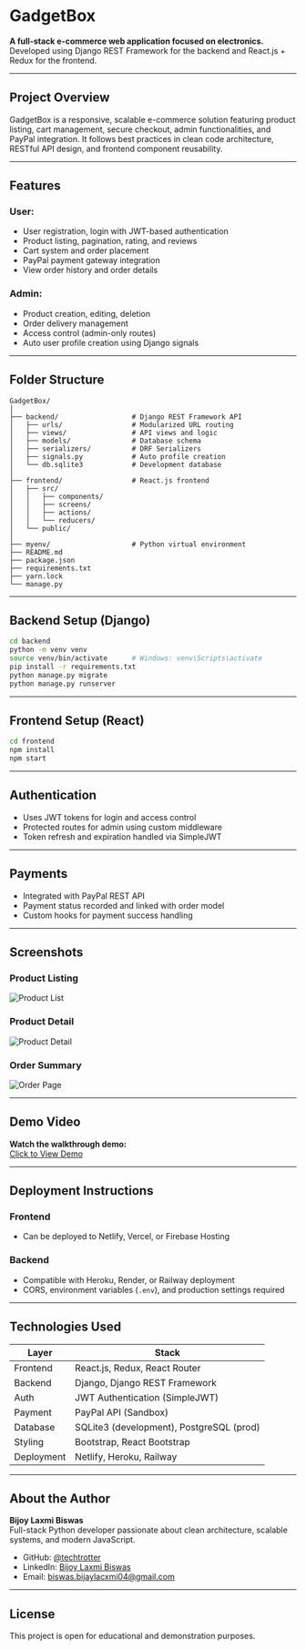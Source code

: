 # GadgetBox

**A full-stack e-commerce web application focused on electronics.**  
Developed using Django REST Framework for the backend and React.js + Redux for the frontend.

---

## Project Overview

GadgetBox is a responsive, scalable e-commerce solution featuring product listing, cart management, secure checkout, admin functionalities, and PayPal integration. It follows best practices in clean code architecture, RESTful API design, and frontend component reusability.

---

## Features

### User:
- User registration, login with JWT-based authentication
- Product listing, pagination, rating, and reviews
- Cart system and order placement
- PayPal payment gateway integration
- View order history and order details

### Admin:
- Product creation, editing, deletion
- Order delivery management
- Access control (admin-only routes)
- Auto user profile creation using Django signals

---

## Folder Structure

```
GadgetBox/
│
├── backend/                  # Django REST Framework API
│   ├── urls/                 # Modularized URL routing
│   ├── views/                # API views and logic
│   ├── models/               # Database schema
│   ├── serializers/          # DRF Serializers
│   ├── signals.py            # Auto profile creation
│   └── db.sqlite3            # Development database
│
├── frontend/                 # React.js frontend
│   ├── src/
│   │   ├── components/
│   │   ├── screens/
│   │   ├── actions/
│   │   └── reducers/
│   └── public/
│
├── myenv/                    # Python virtual environment
├── README.md
├── package.json
├── requirements.txt
├── yarn.lock
└── manage.py
```

---

## Backend Setup (Django)

```bash
cd backend
python -m venv venv
source venv/bin/activate      # Windows: venv\Scripts\activate
pip install -r requirements.txt
python manage.py migrate
python manage.py runserver
```

---

## Frontend Setup (React)

```bash
cd frontend
npm install
npm start
```

---

## Authentication

- Uses JWT tokens for login and access control
- Protected routes for admin using custom middleware
- Token refresh and expiration handled via SimpleJWT

---

## Payments

- Integrated with PayPal REST API
- Payment status recorded and linked with order model
- Custom hooks for payment success handling

---

## Screenshots

### Product Listing  
![Product List](assets/screenshots/product-listing.png)

### Product Detail  
![Product Detail](assets/screenshots/product-detail.png)

### Order Summary  
![Order Page](assets/screenshots/order-summary.png)

---

## Demo Video

**Watch the walkthrough demo:**  
[Click to View Demo](assets/demo/Screen_Recording_2024-09-26_152344_resized.mp4)

---

## Deployment Instructions

### Frontend
- Can be deployed to Netlify, Vercel, or Firebase Hosting

### Backend
- Compatible with Heroku, Render, or Railway deployment
- CORS, environment variables (`.env`), and production settings required

---

## Technologies Used

| Layer      | Stack                           |
|------------|----------------------------------|
| Frontend   | React.js, Redux, React Router    |
| Backend    | Django, Django REST Framework    |
| Auth       | JWT Authentication (SimpleJWT)   |
| Payment    | PayPal API (Sandbox)             |
| Database   | SQLite3 (development), PostgreSQL (prod) |
| Styling    | Bootstrap, React Bootstrap       |
| Deployment | Netlify, Heroku, Railway         |

---

## About the Author

**Bijoy Laxmi Biswas**  
Full-stack Python developer passionate about clean architecture, scalable systems, and modern JavaScript.  
- GitHub: [@techtrotter](https://github.com/techtrotter)  
- LinkedIn: [Bijoy Laxmi Biswas](https://www.linkedin.com/in/bijoy-laxmi-biswas-cse07/)  
- Email: biswas.bijaylacxmi04@gmail.com

---

## License

This project is open for educational and demonstration purposes.
